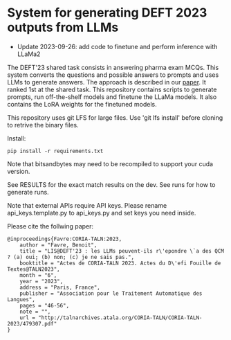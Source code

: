 System for generating DEFT 2023 outputs from LLMs
=================================================

* Update 2023-09-26: add code to finetune and perform inference with LLaMa2

The DEFT'23 shared task consists in answering pharma exam MCQs. This system converts the questions and possible answers to prompts and uses LLMs to generate answers.
The approach is described in our [paper](http://talnarchives.atala.org/CORIA-TALN/CORIA-TALN-2023/479307.pdf). It ranked 1st at the shared task.
This repository contains scripts to generate prompts, run off-the-shelf models and finetune the LLaMa models. It also contains the LoRA weights for the finetuned models. 

This repository uses git LFS for large files.
Use 'git lfs install' before cloning to retrive the binary files.

Install:
```
pip install -r requirements.txt
```

Note that bitsandbytes may need to be recompiled to support your cuda version.

See RESULTS for the exact match results on the dev.
See runs for how to generate runs.

Note that external APIs require API keys. Please rename api_keys.template.py to api_keys.py and set keys you need inside.

Please cite the follwing paper:
```
@inproceedings{Favre:CORIA-TALN:2023,
    author = "Favre, Benoit",
    title = "LIS@DEFT'23 : les LLMs peuvent-ils r\'epondre \`a des QCM ? (a) oui; (b) non; (c) je ne sais pas.",
    booktitle = "Actes de CORIA-TALN 2023. Actes du D\'efi Fouille de Textes@TALN2023",
    month = "6",
    year = "2023",
    address = "Paris, France",
    publisher = "Association pour le Traitement Automatique des Langues",
    pages = "46-56",
    note = "",
    url = "http://talnarchives.atala.org/CORIA-TALN/CORIA-TALN-2023/479307.pdf"
}
```
